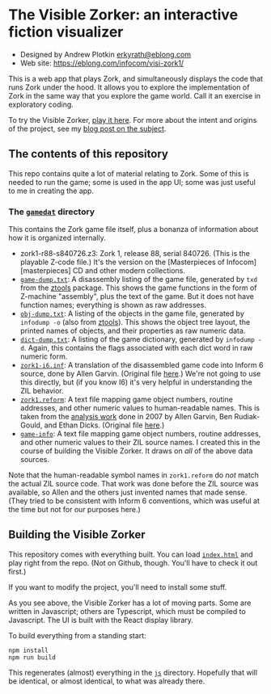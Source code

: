 # The Visible Zorker: an interactive fiction visualizer

- Designed by Andrew Plotkin <erkyrath@eblong.com>
- Web site: https://eblong.com/infocom/visi-zork1/

This is a web app that plays Zork, and simultaneously displays the code that runs Zork under the hood. It allows you to explore the implementation of Zork in the same way that you explore the game world. Call it an exercise in exploratory coding.

To try the Visible Zorker, [play it here][visizork]. For more about the intent and origins of the project, see my [blog post on the subject][post].

[post]: ###
[visizork]: https://eblong.com/infocom/visi-zork1/

## The contents of this repository

This repo contains quite a lot of material relating to Zork. Some of this is needed to run the game; some is used in the app UI; some was just useful to me in creating the app.

### The [`gamedat`](./gamedat) directory

This contains the Zork game file itself, plus a bonanza of information about how it is organized internally.

- zork1-r88-s840726.z3: Zork 1, release 88, serial 840726. (This is the playable Z-code file.) It's the version on the [Masterpieces of Infocom][masterpieces] CD and other modern collections.
- [`game-dump.txt`](./gamedat/game-dump.txt): A disassembly listing of the game file, generated by `txd` from the [ztools][] package. This shows the game functions in the form of Z-machine "assembly", plus the text of the game. But it does not have function names; everything is shown as raw addresses.
- [`obj-dump.txt`](./gamedat/obj-dump.txt): A listing of the objects in the game file, generated by `infodump -o` (also from [ztools][]). This shows the object tree layout, the printed names of objects, and their properties as raw numeric data.
- [`dict-dump.txt`](./gamedat/dict-dump.txt): A listing of the game dictionary, generated by `infodump -d`. Again, this contains the flags associated with each dict word in raw numeric form.
- [`zork1-i6.inf`](./gamedat/zork1-i6.inf): A translation of the disassembled game code into Inform 6 source, done by Allen Garvin. (Original file [here][z1i6].) We're not going to use this directly, but (if you know I6) it's very helpful in understanding the ZIL behavior.
- [`zork1.reform`](./gamedat/zork1.reform): A text file mapping game object numbers, routine addresses, and other numeric values to human-readable names. This is taken from the [analysis work][reform] done in 2007 by Allen Garvin, Ben Rudiak-Gould, and Ethan Dicks. (Original file [here][z1reform].)
- [`game-info`](./gamedat/game-info): A text file mapping game object numbers, routine addresses, and other numeric values to their ZIL source names. I created this in the course of building the Visible Zorker. It draws on *all* of the above data sources.

[ztools]: https://ifarchive.org/indexes/if-archive/infocom/tools/ztools/
[reform]: https://ifarchive.org/indexes/if-archive/infocom/tools/reform/
[z1i6]: http://plover.net/~agarvin/zork1.txt
[z1reform]: https://unbox.ifarchive.org/2h08txtsli/conf/Zork1_88_840726.reform

Note that the human-readable symbol names in `zork1.reform` do *not* match the actual ZIL source code. That work was done before the ZIL source was available, so Allen and the others just invented names that made sense. (They tried to be consistent with Inform 6 conventions, which was useful at the time but not for our purposes here.)



## Building the Visible Zorker

This repository comes with everything built. You can load [`index.html`](./index.html) and play right from the repo. (Not on Github, though. You'll have to check it out first.)

If you want to modify the project, you'll need to install some stuff.

As you see above, the Visible Zorker has a lot of moving parts. Some are written in Javascript; others are Typescript, which must be compiled to Javascript. The UI is built with the React display library.

To build everything from a standing start:

```
npm install
npm run build
```

This regenerates (almost) everything in the [`js`](./js) directory. Hopefully that will be identical, or almost identical, to what was already there.

